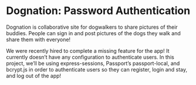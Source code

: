 # Dognation: Password Authentication

Dognation is collaborative site for dogwalkers to share pictures of their buddies. People can sign in and post
pictures of the dogs they walk and share them with everyone!

We were recently hired to complete a missing feature for the app! It currently doesn’t have any configuration to
authenticate users. In this project, we’ll be using express-sessions, Passport’s passport-local, and bcrypt.js in
order to authenticate users so they can register, login and stay, and log out of the app!